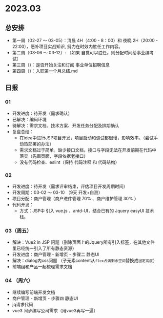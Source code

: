 # 2023.03 
## 总安排

- 第一周（02-27 ～ 03-05）：清晨 4H（4:00 - 8：00）和 夜晚 2H（20:00 - 22:00），恶补项目实战知识, 努力在时效内胜任工作内容。
- 第二周（03-06 ～ 03-12）: （如果 自觉可以胜任，则分配时间给事业编考试）
- 第三周（）：是否开始关注和订阅 事业单位招聘信息
- 第四周（）：入职第一个月总结.md

## 日报

### 01
- 开发进度：待开发（需求确认） 
- 已解决：编码环境
- 待解决：需求文档、技术方案、开发任务分配及排期确认
- 复盘总结：
  - 在idea中进行JSP项目开发，项目启动和调试都很慢，影响效率。（尝试手动热部署的办法）
  - 需求文档过于简单，缺少接口文档，接口与字段无法在开发前期在代码中落实（先画页面，字段依据老接口）
  - 没有代码检查、eslint（保持 代码注释 和 代码结构）

### 02
- 开发进度：待开发（需求评审结束，评估项目开发周期时间）
- 开发周期：03-02 ～ 03-10 （9天 开发+自测）
- 项目分配：商户管理（商户进件管理 70% 、商户维护管理 30% ）
- 代码开发：
  - 方式：JSP中 引入 vue.js 、antd-UI，结合已有的 Jquery easyUI 技术栈。

### 03（周五）
- 解决：Vue2 in JSP 问题（删除页面上的Jquery所有引入标签，在其他文件里已经统一引入了所有静态资源）
- 开发进度：商户管理 - 新增页 - 步骤二 静态UI
- 解决：dialog内css问题 （子元素content从`flex占满剩余空间`替换成`固定高度`）
- 前端组和产品一起梳理需求文档

### 04 （周六）
- 继续编写前端开发文档
- 商户管理 - 新增页 - 步骤四 静态UI
- jq请求代码
- vue3 同步编写公司需求（用vue3再写一遍）